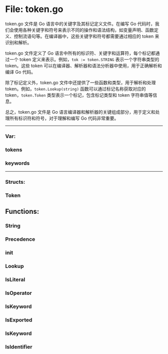 # File: token.go

token.go 文件是 Go 语言中的关键字及其标记定义文件。在编写 Go 代码时，我们会使用各种关键字和符号来表示不同的操作和语法结构，如变量声明、函数定义、控制流语句等。在编译器中，这些关键字和符号都需要通过相应的 token 来识别和解析。

token.go 文件定义了 Go 语言中所有的标识符、关键字和运算符，每个标记都通过一个 token 定义来表示。例如，`tok := token.STRING` 表示一个字符串类型的 token。这些 token 可以在编译器、解析器和语法分析器中使用，用于正确解析和编译 Go 代码。

除了标记定义外，token.go 文件中还提供了一些函数和类型，用于解析和处理 token。例如，`token.Lookup(string)` 函数可以通过标记名称获取对应的 token，`token.Token` 类型表示一个标记，包含标记类型和 token 字符串值等信息。

总之，token.go 文件是 Go 语言编译器和解析器的关键组成部分，用于定义和处理所有标识符和符号，对于理解和编写 Go 代码非常重要。




---

### Var:

### tokens





### keywords








---

### Structs:

### Token





## Functions:

### String





### Precedence





### init





### Lookup





### IsLiteral





### IsOperator





### IsKeyword





### IsExported





### IsKeyword





### IsIdentifier





